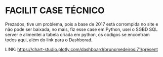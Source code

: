 # FACILIT CASE TÉCNICO


Prezados, tive um problema, pois a base de 2017 está corrompida no site e não pode ser baixada, no mais, fiz esse case em Python, usei o SGBD SQL server e alimentei a tabela criada em python, os códigos se encontram todos aqui, além do link para o Dashborad.

LINK: https://chart-studio.plotly.com/dashboard/brunomedeiros:71/present
